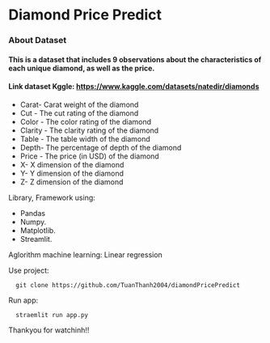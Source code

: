 # Diamond Price Predict

### About Dataset
#### This is a dataset that includes 9 observations about the characteristics of each unique diamond, as well as the price.
#### Link dataset Kggle: https://www.kaggle.com/datasets/natedir/diamonds

- Carat- Carat weight of the diamond
- Cut - The cut rating of the diamond
- Color - The color rating of the diamond
- Clarity - The clarity rating of the diamond
- Table - The table width of the diamond
- Depth- The percentage of depth of the diamond
- Price - The price (in USD) of the diamond
- X- X dimension of the diamond
- Y- Y dimension of the diamond
- Z- Z dimension of the diamond

Library, Framework using:
- Pandas
- Numpy.
- Matplotlib.
- Streamlit.

Aglorithm machine learning: Linear regression

Use project: 
```
  git clone https://github.com/TuanThanh2004/diamondPricePredict
```
Run app:
```
  straemlit run app.py
```

Thankyou for watchinh!!
